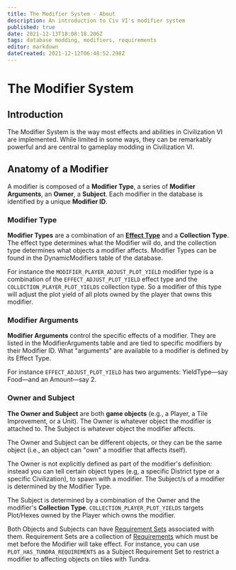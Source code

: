 ```yaml
---
title: The Modifier System - About
description: An introduction to Civ VI's modifier system
published: true
date: 2021-12-13T18:08:18.206Z
tags: database modding, modifiers, requirements
editor: markdown
dateCreated: 2021-12-12T06:48:52.298Z
---
```


# The Modifier System
## Introduction
The Modifier System is the way most effects and abilities in Civilization VI are implemented. While limited in some ways, they can be remarkably powerful and are central to gameplay modding in Civilization VI.

## Anatomy of a Modifier
A modifier is composed of a **Modifier Type**, a series of **Modifier Arguments**, an **Owner**, a **Subject**. Each modifier in the database is identified by a unique **Modifier ID**.

### Modifier Type
**Modifier Types** are a combination of an **[Effect Type](effect-types-list)** and a **Collection Type**. The effect type determines what the Modifier will do, and the collection type determines what objects a modifier affects. Modifier Types can be found in the DynamicModifiers table of the database.

For instance the `MODIFIER_PLAYER_ADJUST_PLOT_YIELD` modifier type is a combination of the `EFFECT_ADJUST_PLOT_YIELD` effect type and the `COLLECTION_PLAYER_PLOT_YIELDS` collection type. So a modifier of this type will adjust the plot yield of all plots owned by the player that owns this modifier.

### Modifier Arguments

**Modifier Arguments** control the specific effects of a modifier. They are listed in the ModifierArguments table and are tied to specific modifiers by their Modifier ID. What "arguments" are available to a modifier is defined by its Effect Type.

For instance `EFFECT_ADJUST_PLOT_YIELD` has two arguments: YieldType—say Food—and an Amount—say 2.

### Owner and Subject

**The Owner and Subject** are both **game objects** (e.g., a Player, a Tile Improvement, or a Unit). The Owner is whatever object the modifier is attached to. The Subject is whatever object the modifier affects.

The Owner and Subject can be different objects, or they can be the same object (i.e., an object can "own" a modifier that affects itself).

The Owner is not explicitly defined as part of the modifier's definition: instead you can tell certain object types (e.g, a specific District type or a specific Civilization), to spawn with a modifier. The Subject/s of a modifier is determined by the Modifier Type.

The Subject is determined by a combination of the Owner and the modifier's **Collection Type**. `COLLECTION_PLAYER_PLOT_YIELDS` targets Plot/Hexes owned by the Player which owns the modifier.

Both Objects and Subjects can have [Requirement Sets](requirement-sets.md) associated with them. Requirement Sets are a collection of [Requirements](requirements.md) which must be met before the Modifier will take effect. For instance, you can use `PLOT_HAS_TUNDRA_REQUIREMENTS` as a Subject Requirement Set to restrict a modifier to affecting objects on tiles with Tundra.